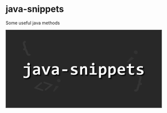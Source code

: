 # java-snippets
Some useful java methods

![logo](https://github.com/Nobody277/java-snippets/blob/main/java-snippets.png)
